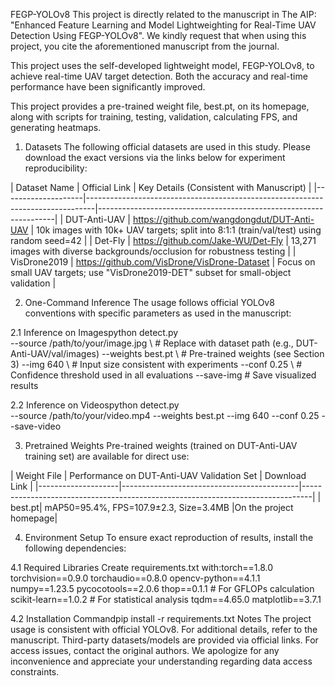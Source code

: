 FEGP-YOLOv8
This project is directly related to the manuscript in The AIP: "Enhanced Feature Learning and Model Lightweighting for Real-Time UAV Detection Using FEGP-YOLOv8". We kindly request that when using this project, you cite the aforementioned manuscript from the journal.

This project uses the self-developed lightweight model, FEGP-YOLOv8, to achieve real-time UAV target detection. Both the accuracy and real-time performance have been significantly improved.

This project provides a pre-trained weight file, best.pt, on its homepage, along with scripts for training, testing, validation, calculating FPS, and generating heatmaps.

1. Datasets
The following official datasets are used in this study. Please download the exact versions via the links below for experiment reproducibility:

| Dataset Name | Official Link | Key Details (Consistent with Manuscript) | |--------------------|--------------------------------------------------------------------------------|-------------------------------------------------------------------|
| DUT-Anti-UAV | https://github.com/wangdongdut/DUT-Anti-UAV | 10k images with 10k+ UAV targets; split into 8:1:1 (train/val/test) using random seed=42 | 
| Det-Fly | https://github.com/Jake-WU/Det-Fly | 13,271 images with diverse backgrounds/occlusion for robustness testing |
| VisDrone2019 | https://github.com/VisDrone/VisDrone-Dataset | Focus on small UAV targets; use "VisDrone2019-DET" subset for small-object validation |

2. One-Command Inference
The usage follows official YOLOv8 conventions with specific parameters as used in the manuscript:

2.1 Inference on Imagespython detect.py \
--source /path/to/your/image.jpg \ # Replace with dataset path (e.g., DUT-Anti-UAV/val/images) --weights best.pt \ # Pre-trained weights (see Section 3) --img 640 \ # Input size consistent with experiments --conf 0.25 \ # Confidence threshold used in all evaluations --save-img # Save visualized results

2.2 Inference on Videospython detect.py \
--source /path/to/your/video.mp4
--weights best.pt
--img 640
--conf 0.25
--save-video

3. Pretrained Weights
Pre-trained weights (trained on DUT-Anti-UAV training set) are available for direct use:

| Weight File | Performance on DUT-Anti-UAV Validation Set | Download Link | |--------------------|--------------------------------------------|--------------------------------------------------------------------------------| | best.pt| mAP50=95.4%, FPS=107.9±2.3, Size=3.4MB |On the project homepage|

4. Environment Setup
To ensure exact reproduction of results, install the following dependencies:

4.1 Required Libraries
Create requirements.txt with:torch==1.8.0 torchvision==0.9.0 torchaudio==0.8.0 opencv-python==4.1.1 numpy==1.23.5 pycocotools==2.0.6 thop==0.1.1 # For GFLOPs calculation scikit-learn==1.0.2 # For statistical analysis tqdm==4.65.0 matplotlib==3.7.1

4.2 Installation Commandpip install -r requirements.txt
Notes
The project usage is consistent with official YOLOv8. For additional details, refer to the manuscript.
Third-party datasets/models are provided via official links. For access issues, contact the original authors.
We apologize for any inconvenience and appreciate your understanding regarding data access constraints.
